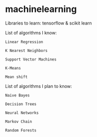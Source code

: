 # machinelearning

Libraries to learn: tensorflow & scikit learn

List of algorithms I know:
  
    Linear Regression
  
    K Nearest Neighbors

    Support Vector Machines 
    
    K-Means 
    
    Mean shift
    
List of algorithms I plan to know:
      
    Naive Bayes
    
    Decision Trees
    
    Neural Networks
    
    Markov Chain
    
    Random Forests
